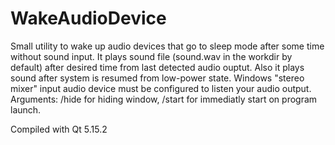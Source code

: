 # WakeAudioDevice
 
Small utility to wake up audio devices that go to sleep mode after some time without sound input.
It plays sound file (sound.wav in the workdir by default) after desired time from last detected audio ouptut.
Also it plays sound after system is resumed from low-power state.
Windows "stereo mixer" input audio device must be configured to listen your audio output.
Arguments: /hide for hiding window, /start for immediatly start on program launch.

Compiled with Qt 5.15.2